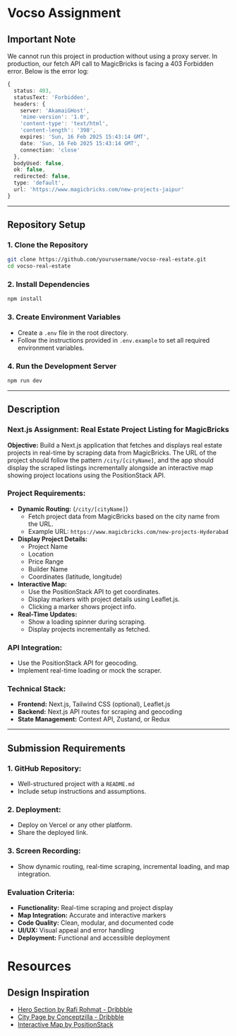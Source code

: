 # Vocso Assignment

## Important Note
We cannot run this project in production without using a proxy server. In production, our fetch API call to MagicBricks is facing a 403 Forbidden error. Below is the error log:
```typescript
{
  status: 403,
  statusText: 'Forbidden',
  headers: {
    server: 'AkamaiGHost',
    'mime-version': '1.0',
    'content-type': 'text/html',
    'content-length': '398',
    expires: 'Sun, 16 Feb 2025 15:43:14 GMT',
    date: 'Sun, 16 Feb 2025 15:43:14 GMT',
    connection: 'close'
  },
  bodyUsed: false,
  ok: false,
  redirected: false,
  type: 'default',
  url: 'https://www.magicbricks.com/new-projects-jaipur'
}
```
---

## Repository Setup
### 1. Clone the Repository
```bash
git clone https://github.com/yourusername/vocso-real-estate.git
cd vocso-real-estate
```
### 2. Install Dependencies
```bash
npm install
```
### 3. Create Environment Variables
- Create a `.env` file in the root directory.
- Follow the instructions provided in `.env.example` to set all required environment variables.

### 4. Run the Development Server
```bash
npm run dev
```
---

## Description
### Next.js Assignment: Real Estate Project Listing for MagicBricks

**Objective:**
Build a Next.js application that fetches and displays real estate projects in real-time by scraping data from MagicBricks. The URL of the project should follow the pattern `/city/[cityName]`, and the app should display the scraped listings incrementally alongside an interactive map showing project locations using the PositionStack API.

### Project Requirements:
* **Dynamic Routing:** (`/city/[cityName]`)
  * Fetch project data from MagicBricks based on the city name from the URL.
  * Example URL: `https://www.magicbricks.com/new-projects-Hyderabad`
* **Display Project Details:**
  * Project Name
  * Location
  * Price Range
  * Builder Name
  * Coordinates (latitude, longitude)
* **Interactive Map:**
  * Use the PositionStack API to get coordinates.
  * Display markers with project details using Leaflet.js.
  * Clicking a marker shows project info.
* **Real-Time Updates:**
  * Show a loading spinner during scraping.
  * Display projects incrementally as fetched.

### API Integration:
* Use the PositionStack API for geocoding.
* Implement real-time loading or mock the scraper.

### Technical Stack:
* **Frontend:** Next.js, Tailwind CSS (optional), Leaflet.js
* **Backend:** Next.js API routes for scraping and geocoding
* **State Management:** Context API, Zustand, or Redux

---

## Submission Requirements
### 1. GitHub Repository:
- Well-structured project with a `README.md`
- Include setup instructions and assumptions.
### 2. Deployment:
- Deploy on Vercel or any other platform.
- Share the deployed link.
### 3. Screen Recording:
- Show dynamic routing, real-time scraping, incremental loading, and map integration.

### Evaluation Criteria:
* **Functionality:** Real-time scraping and project display
* **Map Integration:** Accurate and interactive markers
* **Code Quality:** Clean, modular, and documented code
* **UI/UX:** Visual appeal and error handling
* **Deployment:** Functional and accessible deployment

# Resources

## Design Inspiration
- [Hero Section by Rafi Rohmat - Dribbble](https://dribbble.com/shots/23106183-Garment-Real-Estate-Landing-Page)
- [City Page by Conceptzilla - Dribbble](https://dribbble.com/shots/24377202-Real-Estate-Property-Listing-Website-Design)
- [Interactive Map by PositionStack](http://positionstack.com/)

